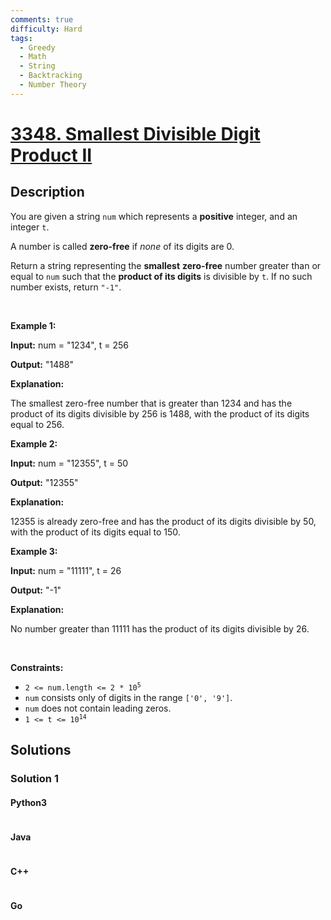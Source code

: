 ```yaml
---
comments: true
difficulty: Hard
tags:
  - Greedy
  - Math
  - String
  - Backtracking
  - Number Theory
---
```


<!-- problem:start -->

# [3348. Smallest Divisible Digit Product II](https://leetcode.com/problems/smallest-divisible-digit-product-ii)


## Description

<!-- description:start -->

<p>You are given a string <code>num</code> which represents a <strong>positive</strong> integer, and an integer <code>t</code>.</p>

<p>A number is called <strong>zero-free</strong> if <em>none</em> of its digits are 0.</p>

<p>Return a string representing the <strong>smallest</strong> <strong>zero-free</strong> number greater than or equal to <code>num</code> such that the <strong>product of its digits</strong> is divisible by <code>t</code>. If no such number exists, return <code>&quot;-1&quot;</code>.</p>

<p>&nbsp;</p>
<p><strong class="example">Example 1:</strong></p>

<div class="example-block">
<p><strong>Input:</strong> <span class="example-io">num = &quot;1234&quot;, t = 256</span></p>

<p><strong>Output:</strong> <span class="example-io">&quot;1488&quot;</span></p>

<p><strong>Explanation:</strong></p>

<p>The smallest zero-free number that is greater than 1234 and has the product of its digits divisible by 256 is 1488, with the product of its digits equal to 256.</p>
</div>

<p><strong class="example">Example 2:</strong></p>

<div class="example-block">
<p><strong>Input:</strong> <span class="example-io">num = &quot;12355&quot;, t = 50</span></p>

<p><strong>Output:</strong> <span class="example-io">&quot;12355&quot;</span></p>

<p><strong>Explanation:</strong></p>

<p>12355 is already zero-free and has the product of its digits divisible by 50, with the product of its digits equal to 150.</p>
</div>

<p><strong class="example">Example 3:</strong></p>

<div class="example-block">
<p><strong>Input:</strong> <span class="example-io">num = &quot;11111&quot;, t = 26</span></p>

<p><strong>Output:</strong> <span class="example-io">&quot;-1&quot;</span></p>

<p><strong>Explanation:</strong></p>

<p>No number greater than 11111 has the product of its digits divisible by 26.</p>
</div>

<p>&nbsp;</p>
<p><strong>Constraints:</strong></p>

<ul>
	<li><code>2 &lt;= num.length &lt;= 2 * 10<sup>5</sup></code></li>
	<li><code>num</code> consists only of digits in the range <code>[&#39;0&#39;, &#39;9&#39;]</code>.</li>
	<li><code>num</code> does not contain leading zeros.</li>
	<li><code>1 &lt;= t &lt;= 10<sup>14</sup></code></li>
</ul>

<!-- description:end -->

## Solutions

<!-- solution:start -->

### Solution 1

<!-- tabs:start -->

#### Python3

```python

```

#### Java

```java

```

#### C++

```cpp

```

#### Go

```go

```

<!-- tabs:end -->

<!-- solution:end -->

<!-- problem:end -->
